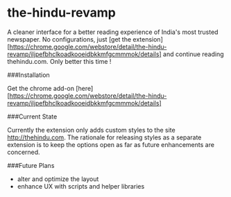 the-hindu-revamp
================

A cleaner interface for a better reading experience of India's most trusted newspaper. No configurations, just [get the extension][https://chrome.google.com/webstore/detail/the-hindu-revamp/iljpefbhclkoadkooeidbkkmfgcmmmok/details] and continue reading thehindu.com. Only better this time !

###Installation

Get the chrome add-on [here][https://chrome.google.com/webstore/detail/the-hindu-revamp/iljpefbhclkoadkooeidbkkmfgcmmmok/details]

###Current State

Currently the extension only adds custom styles to the site http://thehindu.com. The rationale for releasing styles as a separate extension is to keep the options open as far as future enhancements are concerned.

###Future Plans
- alter and optimize the layout
- enhance UX with scripts and helper libraries